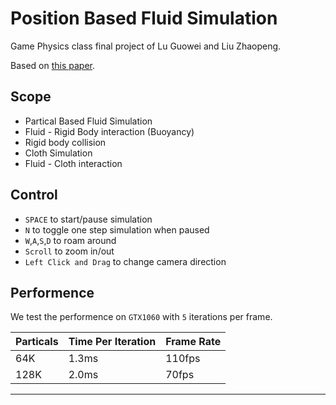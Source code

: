 # Position Based Fluid Simulation
Game Physics class final project of Lu Guowei and Liu Zhaopeng.

Based on [this paper](http://mmacklin.com/pbf_sig_preprint.pdf).

## Scope
* Partical Based Fluid Simulation
* Fluid - Rigid Body interaction (Buoyancy)
* Rigid body collision
* Cloth Simulation
* Fluid - Cloth interaction

## Control
* `SPACE` to start/pause simulation
* `N` to toggle one step simulation when paused
* `W`,`A`,`S`,`D` to roam around
* `Scroll` to zoom in/out
* `Left Click and Drag` to change camera direction
  
## Performence
We test the performence on `GTX1060` with `5` iterations per frame.

|Particals|Time Per Iteration|Frame Rate|
|-|-|-|
| 64K|1.3ms|110fps|
|128K|2.0ms|70fps
----------